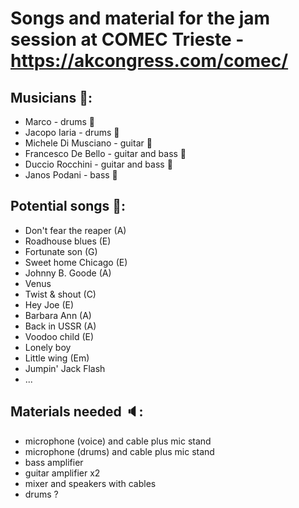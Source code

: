 # Songs and material for the jam session at COMEC Trieste - https://akcongress.com/comec/

## Musicians 🎼:
+ Marco - drums 🥁
+ Jacopo Iaria - drums 🥁
+ Michele Di Musciano - guitar 🎸
+ Francesco De Bello - guitar and bass 🎸
+ Duccio Rocchini - guitar and bass 🎸
+ Janos Podani - bass 🎸

## Potential songs 🎵:
+ Don't fear the reaper (A)
+ Roadhouse blues (E)
+ Fortunate son (G)
+ Sweet home Chicago (E)
+ Johnny B. Goode (A)
+ Venus
+ Twist & shout (C)
+ Hey Joe (E)
+ Barbara Ann (A)
+ Back in USSR (A)
+ Voodoo child (E)
+ Lonely boy
+ Little wing (Em)
+ Jumpin' Jack Flash
+ ...


## Materials needed 🔈:
+ microphone (voice) and cable plus mic stand
+ microphone (drums) and cable plus mic stand
+ bass amplifier
+ guitar amplifier x2
+ mixer and speakers with cables
+ drums ?
